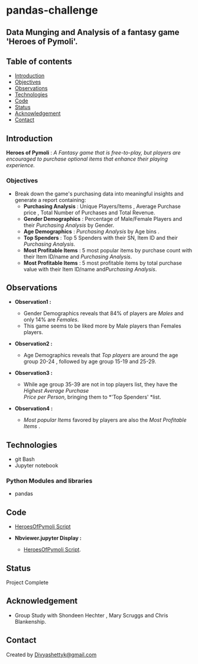 # pandas-challenge## Data Munging and Analysis of a fantasy game 'Heroes of Pymoli'.## Table of contents* [Introduction ](#introduction )* [Objectives ](#objectives)* [Observations](#observations)* [Technologies](#technologies)* [Code](#code)* [Status](#status)* [Acknowledgement ](#acknowledgement )* [Contact](#contact)## Introduction__Heroes of Pymoli__  : *A Fantasy game that is free-to-play, but players are encouraged to purchase optional items that enhance their playing experience.*### Objectives -  Break down the game's purchasing data into meaningful insights and generate a report containing:     *  __Purchasing Analysis__ : Unique Players/Items , Average Purchase price , Total Number of Purchases and Total Revenue.     *  __Gender Demographics__ : Percentage of Male/Female Players and their *Purchasing Analysis* by Gender.     *   __Age Demographics__ : *Purchasing Analysis* by Age bins .     *   __Top Spenders__ : Top 5 Spenders with their SN, Item ID and their *Purchasing Analysis*.     *  __Most Profitable Items__ : 5 most popular items by purchase count with their Item ID/name and *Purchasing Analysis*.     *  __Most Profitable Items__ : 5 most profitable items by total purchase value with their Item ID/name and*Purchasing Analysis*.## Observations- __Observation1 :__  	 *  Gender Demographics reveals that 84% of players are *Males* and only 14% are *Females*.  	 *  This game seems to be liked more by Male players than Females players.                                      - __Observation2 :__  	 *   Age Demographics reveals that *Top players* are around the age group 20-24 , followed by                   age group 15-19 and 25-29. 	 - __Observation3 :__ 	 *  While age group 35-39 are not in top players list, they have the *Highest Average Purchase                                      Price per Person*, bringing them to *'Top Spenders' *list.- __Observation4 :__ 	 * *Most popular Items* favored by players are also the *Most Profitable Items* . ## Technologies* git Bash* Jupyter notebook### Python Modules and libraries* pandas ## Code - [HeroesOfPymoli Script](/HeroesOfPymoli/HeroesOfPymoli_starter.ipynb)-  __Nbviewer.jupyter Display :__	 *  [HeroesOfPymoli Script](https://nbviewer.jupyter.org/github/divya-gh/pandas-challenge/blob/main/HeroesOfPymoli/HeroesOfPymoli_starter.ipynb).## StatusProject Complete## Acknowledgement - Group Study with Shondeen Hechter , Mary Scruggs and Chris Blankenship.## ContactCreated by [Divyashettyk@gmail.com](#divyashettyk@gmail.com)